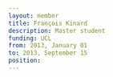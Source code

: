 ```yaml
---
layout: member
title: François Kinard
description: Master student
funding: UCL
from: 2013, January 01
to: 2013, September 15
position:
---
```


